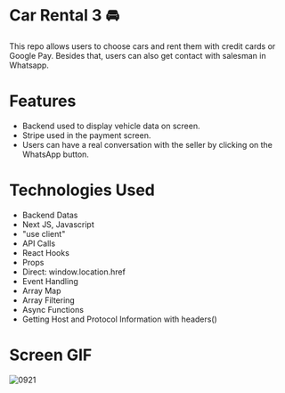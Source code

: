 # Car Rental 3 🚘

This repo allows users to choose cars and rent them with credit cards or Google Pay. Besides that, users can also get contact with salesman in Whatsapp.

# Features

- Backend used to display vehicle data on screen.
- Stripe used in the payment screen.
- Users can have a real conversation with the seller by clicking on the WhatsApp button.

# Technologies Used

- Backend Datas
- Next JS, Javascript
- "use client"
- API Calls
- React Hooks
- Props
- Direct: window.location.href
- Event Handling
- Array Map
- Array Filtering
- Async Functions
- Getting Host and Protocol Information with headers()

# Screen GIF

![0921](https://github.com/user-attachments/assets/af683898-f587-48c4-8032-2483025eb635)
